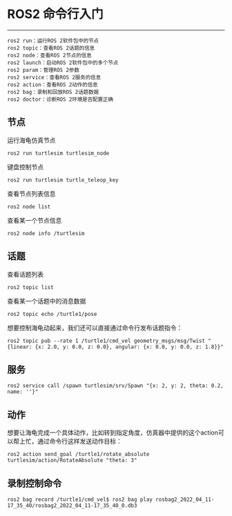 ROS2 命令行入门
========================
-----------------------------------------
```
ros2 run：运行ROS 2软件包中的节点
ros2 topic：查看ROS 2话题的信息
ros2 node：查看ROS 2节点的信息
ros2 launch：启动ROS 2软件包中的多个节点
ros2 param：管理ROS 2参数
ros2 service：查看ROS 2服务的信息
ros2 action：查看ROS 2动作的信息
ros2 bag：录制和回放ROS 2话题数据
ros2 doctor：诊断ROS 2环境是否配置正确
```
## **节点**

运行海龟仿真节点
```ROS2
ros2 run turtlesim turtlesim_node
```
键盘控制节点
```ROS2
ros2 run turtlesim turtle_teleop_key
```

查看节点列表信息

```ROS2
ros2 node list
```
查看某一个节点信息
```ROS2
ros2 node info /turtlesim
```


## **话题**

查看话题列表
```ROS2
ros2 topic list
```

查看某一个话题中的消息数据

```ROS2
ros2 topic echo /turtle1/pose
```

想要控制海龟动起来，我们还可以直接通过命令行发布话题指令：

```ROS2
ros2 topic pub --rate 1 /turtle1/cmd_vel geometry_msgs/msg/Twist "{linear: {x: 2.0, y: 0.0, z: 0.0}, angular: {x: 0.0, y: 0.0, z: 1.8}}"
```

## **服务**

```ROS2
ros2 service call /spawn turtlesim/srv/Spawn "{x: 2, y: 2, theta: 0.2, name: ''}"
```


## **动作**
想要让海龟完成一个具体动作，比如转到指定角度，仿真器中提供的这个action可以帮上忙，通过命令行这样发送动作目标：
```ROS2
ros2 action send_goal /turtle1/rotate_absolute turtlesim/action/RotateAbsolute "theta: 3"
```


## **录制控制命令**


```ROS2
ros2 bag record /turtle1/cmd_vel$ ros2 bag play rosbag2_2022_04_11-17_35_40/rosbag2_2022_04_11-17_35_40_0.db3
```
